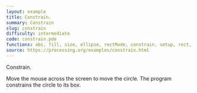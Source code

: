 ```yaml
---
layout: example
title: Constrain.
summary: Constrain
slug: constrain
difficulty: intermediate
code: constrain.pde
functions: abs, fill, size, ellipse, rectMode, constrain, setup, rect, draw, noStroke, ellipseMode, background
source: https://processing.org/examples/constrain.html
---
```


Constrain. 

 Move the mouse across the screen to move the circle. The program constrains the circle to its box.
